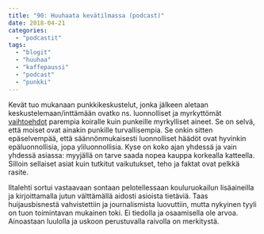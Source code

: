 ```yaml
---
title: "90: Huuhaata kevätilmassa (podcast)"
date: 2018-04-21
categories: 
  - "podcastit"
tags: 
  - "blogit"
  - "huuhaa"
  - "kaffepaussi"
  - "podcast"
  - "punkki"
---
```


Kevät tuo mukanaan punkkikeskustelut, jonka jälkeen aletaan keskustelemaan/inttämään ovatko ns. luonnolliset ja myrkyttömät [vaihtoehdot](https://www.katiska.eu/tieto/koira-loiset/punkkien-torjunta/) parempia koiralle kuin punkeille myrkylliset aineet. Se on selvä, että moiset ovat ainakin punkille turvallisempia. Se onkin sitten epäselvempää, että säännönmukaisesti luonnolliset häädöt ovat hyvinkin epäluonnollisia, jopa yliluonnollisia. Kyse on koko ajan yhdessä ja vain yhdessä asiassa: myyjällä on tarve saada nopea kauppa korkealla katteella. Silloin sellaiset asiat kuin tutkitut vaikutukset, teho ja faktat ovat pelkkä rasite.

<!--more-->

Iltalehti sortui vastaavaan sontaan pelotellessaan kouluruokailun lisäaineilla ja kirjoittamalla jutun välttämällä aidosti asioista tietäviä. Taas huijausbisnestä vahvistettiin ja journalismista luovuttiin, mutta nykyinen tyyli on tuon toimintavan mukainen toki. Ei tiedolla ja osaamisella ole arvoa. Ainoastaan luulolla ja uskoon perustuvalla raivolla on merkitystä.
